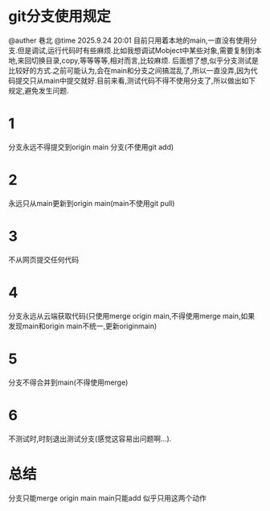# git分支使用规定

@auther 巷北
@time 2025.9.24 20:01
目前只用着本地的main,一直没有使用分支.但是调试,运行代码时有些麻烦.比如我想调试Mobject中某些对象,需要复制到本地,来回切换目录,copy,等等等等,相对而言,比较麻烦.
后面想了想,似乎分支测试是比较好的方式.之前可能认为,会在main和分支之间搞混乱了,所以一直没弄,因为代码提交只从main中提交就好.目前来看,测试代码不得不使用分支了,所以做出如下规定,避免发生问题.

# 1
分支永远不得提交到origin main 分支(不使用git add)

# 2
永远只从main更新到origin main(main不使用git pull)

# 3
不从网页提交任何代码

# 4
分支永远从云端获取代码(只使用merge origin main,不得使用merge main,如果发现main和origin main不统一,更新originmain)

# 5
分支不得合并到main(不得使用merge)

# 6
不测试时,时刻退出测试分支(感觉这容易出问题啊...).

# 总结
分支只能merge origin main
main只能add
似乎只用这两个动作



